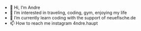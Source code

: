 - 👋 Hi, I’m Andre
- 👀 I’m interested in traveling, coding, gym, enjoying my life
- 🌱 I’m currently learn coding with the support of neuefische.de
- 📫 How to reach me instagram 4ndre.haupt
